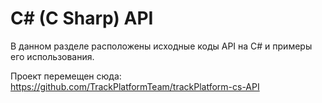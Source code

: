 # C# (C Sharp) API

В данном разделе расположены исходные коды API на C# и примеры его использования.

Проект перемещен сюда: https://github.com/TrackPlatformTeam/trackPlatform-cs-API

